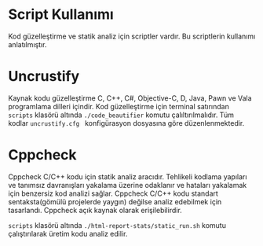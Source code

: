 # Script Kullanımı

Kod güzelleştirme ve statik analiz için scriptler vardır. Bu scriptlerin kullanımı anlatılmıştır.


# Uncrustify

Kaynak kodu güzelleştirme C, C++, C#, Objective-C, D, Java, Pawn ve Vala programlama dilleri içindir.
Kod güzelleştirme için terminal satırından ```scripts``` klasörü altında ```./code_beautifier``` komutu çalıltırılmalıdır. Tüm kodlar ```uncrustify.cfg ``` konfigürasyon dosyasına göre düzenlenmektedir.

# Cppcheck

Cppcheck C/C++ kodu için statik analiz aracıdır. Tehlikeli kodlama yapıları ve tanımsız davranışları yakalama üzerine odaklanır ve hataları yakalamak için benzersiz kod analizi sağlar. Cppcheck C/C++ kodu standart sentaksta(gömülü projelerde yaygın) değilse analiz edebilmek için tasarlandı.  Cppcheck açık kaynak olarak erişilebilirdir.


```scripts``` klasörü altında ```./html-report-stats/static_run.sh``` komutu çalıştırılarak üretim kodu analiz edilir.
